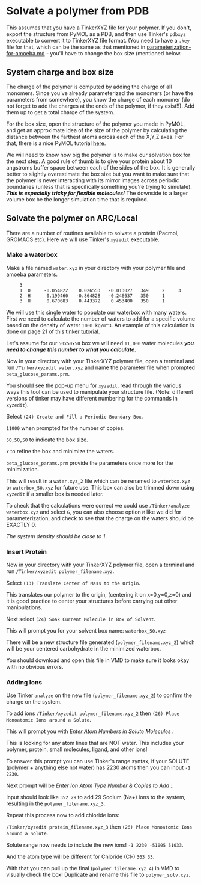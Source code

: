 # Solvate a polymer from PDB

This assumes that you have a TinkerXYZ file for your polymer. If you don't, export the structure from PyMOL as a PDB, and then use Tinker's `pdbxyz` executable to convert it to TinkerXYZ file format. (You need to have a `.key` file for that, which can be the same as that mentioned in [parameterization-for-amoeba.md](./parameterization-for-amoeba.md) - you'll have to change the box size (mentioned below.

## System charge and box size
The charge of the polymer is computed by adding the charge of all monomers. Since you've already parameterized the monomers (or have the parameters from somewhere), you know the charge of each monomer (do not forget to add the charges at the ends of the polymer, if they exist!!). Add them up to get a total charge of the system.

For the box size, open the structure of the polymer you made in PyMOL, and get an approximate idea of the size of the polymer by calculating the distance between the farthest atoms across each of the X,Y,Z axes. For that, there is a nice PyMOL tutorial [here](https://www.compchems.com/how-to-measure-distances-and-display-interactions-in-pymol/#distances).

We will need to know how big the polymer is to make our solvation box for the next step. A good rule of thumb is to give your protein about 10 angstroms buffer space between each of the sides of the box. It is generally better to slightly overestimate the box size but you want to make sure that the polymer is never interacting with its mirror images across periodic boundaries (unless that is specifically something you're trying to simulate). ***This is especially tricky for flexible molecules!*** The downside to a larger volume box be the longer simulation time that is required. 

## Solvate the polymer on ARC/Local
There are a number of routines available to solvate a protein (Pacmol, GROMACS etc). Here we will use Tinker's `xyzedit` executable.

### Make a waterbox

Make a file named `water.xyz` in your directory with your polymer file and amoeba parameters.
```
     3
     1  O     -0.054822    0.026553   -0.013027   349     2     3
     2  H      0.199460   -0.864828   -0.246637   350     1
     3  H      0.670683    0.443372    0.453400   350     1
```

We will use this single water to populate our waterbox with many waters. First we need to calculate the number of waters to add for a specific volume based on the density of water `1000 kg/m^3`. An example of this calculation is done on page 21 of this [tinker tutorial](https://tinker-hp.org/wp-content/uploads/2022/10/Tinker_preparation_tutorial.pdf).

Let's assume for our `50x50x50` box we will need `11,000` water molecules ***you need to change this number to what you calculate***. 

Now in your directory with your TinkerXYZ polymer file, open a terminal and run `/Tinker/xyzedit water.xyz` and name the parameter file when prompted `beta_glucose_params.prm`.

You should see the pop-up menu for `xyzedit`, read through the various ways this tool can be used to manipulate your structure file. (Note: different versions of tinker may have different numbering for the commands in `xyzedit`).

Select `(24) Create and Fill a Periodic Boundary Box`.

`11000` when prompted for the number of copies.

`50,50,50` to indicate the box size.

`Y` to refine the box and minimize the waters.

`beta_glucose_params.prm` provide the parameters once more for the minimization.

This will result in a `water.xyz_2` file which can be renamed to `waterbox.xyz` or `waterbox_50.xyz` for future use. This box can also be trimmed down using `xyzedit` if a smaller box is needed later. 

To check that the calculations were correct we could use `/Tinker/analyze waterbox.xyz` and select `G`, you can also choose option `M` like we did for parameterization, and check to see that the charge on the waters should be EXACTLY 0.

*The system density should be close to 1*.

### Insert Protein

Now in your directory with your TinkerXYZ polymer file, open a terminal and run `/Tinker/xyzedit polymer_filename.xyz`.

Select `(13) Translate Center of Mass to the Origin`.

This translates our polymer to the origin, (centering it on x=0,y=0,z=0) and it is good practice to center your structures before carrying out other manipulations.

Next select `(24) Soak Current Molecule in Box of Solvent`.

This will prompt you for your solvent box name: `waterbox_50.xyz`

There will be a new structure file generated (`polymer_filename.xyz_2`) which will be your centered carbohydrate in the minimized waterbox.

You should download and open this file in VMD to make sure it looks okay with no obvious errors.


### Adding Ions

Use Tinker `analyze` on the new file (`polymer_filename.xyz_2`) to confirm the charge on the system.

To add ions `/Tinker/xyzedit polymer_filename.xyz_2` then `(26) Place Monoatomic Ions around a Solute`.

This will prompt you with  *Enter Atom Numbers in Solute Molecules :*

This is looking for any atom lines that are NOT water. This includes your polymer, protein, small molecules, ligand, and other ions!

To answer this prompt you can use Tinker's range syntax, if your SOLUTE (polymer + anything else not water) has 2230 atoms then you can input `-1 2230`.

Next prompt will be *Enter Ion Atom Type Number & Copies to Add :*.

Input should look like `352 29` to add 29 Sodium (Na+) ions to the system, resulting in the `polymer_filename.xyz_3`.

Repeat this process now to add chloride ions:

`/Tinker/xyzedit protein_filename.xyz_3` then `(26) Place Monoatomic Ions around a Solute`.

Solute range now needs to include the new ions! `-1 2230 -51005 51033`.

And the atom type will be different for Chloride (Cl-) `363 33`.

With that you can pull up the final (`polymer_filename.xyz_4`) in VMD to visually check the box! Duplicate and rename this file to `polymer_solv.xyz`.
